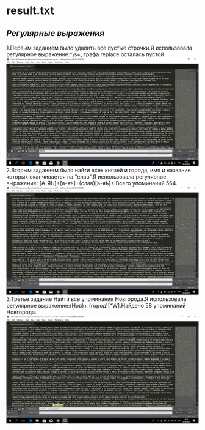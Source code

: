 # result.txt
*Регулярные выражения*
--------------------------------
1.Первым заданием было удалить все пустые строчки.Я использовала регулярное выражение:^\s+, графа replace осталась пустой
![](https://github.com/sonyaarkhipovaa/hw9/blob/master/1.png)
2.Вторым заданием было найти всех князей и города, имя и название которых оканчивается на "слав".Я использовала регулярное выражение: [А-ЯѢ]+[а-яѣ]+(слав)[а-яѣ]+ Всего упоминаний 564.
![](https://github.com/sonyaarkhipovaa/hw9/blob/master/2.png)
3.Третье задание Найти все упоминания Новгорода.Я использовала регулярное выражение:(Нов)+.(город)[^W].Найдено 58 упоминаний Новгорода.
![](https://github.com/sonyaarkhipovaa/hw9/blob/master/3.png)
